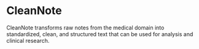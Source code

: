 # CleanNote
CleanNote transforms raw notes from the medical domain into standardized, clean, and structured text that can be used for analysis and clinical research.
